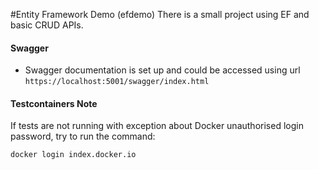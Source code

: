 #Entity Framework Demo (efdemo)
There is a small project using EF and basic CRUD APIs.

#### Swagger
* Swagger documentation is set up and could be accessed using url `https://localhost:5001/swagger/index.html`

#### Testcontainers Note
If tests are not running with exception about Docker unauthorised login password,
try to run the command:
```
docker login index.docker.io
```
